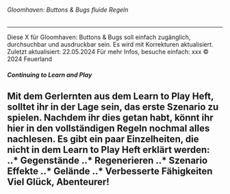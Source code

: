 ###### Gloomhaven: Buttons & Bugs fluide Regeln
---
Diese X für Gloomhaven: Buttons & Bugs soll einfach zugänglich, durchsuchbar und ausdruckbar sein. Es wird mit Korrekturen aktualisiert.
Zuletzt aktualisiert: 22.05.2024
Für mehr Infos, besuche einfach: xxx 
© 2024 Feuerland
##### Continuing to Learn and Play 
Mit dem Gerlernten aus dem Learn to Play Heft, solltet ihr in der Lage sein, das erste Szenario zu spielen. Nachdem ihr dies getan habt, könnt ihr hier in den vollständigen Regeln nochmal alles nachlesen. 
Es gibt ein paar Einzelheiten, die nicht in dem Learn to Play Heft erklärt werden: 
..* Gegenstände
..* Regenerieren 
..* Szenario Effekte
..* Gelände
..* Verbesserte Fähigkeiten
Viel Glück, Abenteurer! 
---
